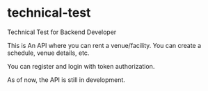 # technical-test
Technical Test for Backend Developer

This is An API where you can rent a venue/facility. You can create a schedule, venue details, etc.

You can register and login with token authorization.

As of now, the API is still in development.

